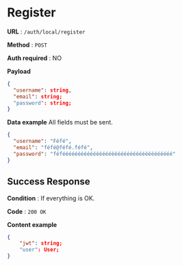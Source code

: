 # Register

**URL** : `/auth/local/register`

**Method** : `POST`

**Auth required** : NO

**Payload**

```json
{
  "username": string,
  "email": string;
  "password": string;
}
```

**Data example** All fields must be sent.

```json
{
  "username": "Féfé",
  "email": "féfé@féfé.féfé",
  "password": "féféééééééééééééééééééééééééééééééééééé"
}
```

## Success Response

**Condition** : If everything is OK.

**Code** : `200 OK`

**Content example**

```json
{
    "jwt": string;
    "user": User;
}
```
